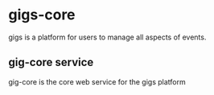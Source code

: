 # gigs-core

gigs is a platform for users to manage all aspects of events.

## gig-core service

gig-core is the core web service for the gigs platform
